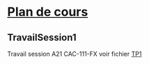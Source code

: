 # [Plan de cours](https://github.com/PLDubeFormation/TravailSession/blob/master/Pc%20-%20Mise%20en%20production%20d'un%20projet%20web%20A21%20(CAC-111-FX).pdf)
## TravailSession1
 Travail session A21 CAC-111-FX voir fichier [TP1](TP1.md)

